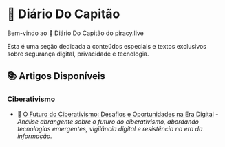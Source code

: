 # 🧭 Diário Do Capitão

Bem-vindo ao 🧭 Diário Do Capitão do piracy.live

Esta é uma seção dedicada a conteúdos especiais e textos exclusivos sobre segurança digital, privacidade e tecnologia.

## 📚 Artigos Disponíveis

### Ciberativismo

- 🔴 [O Futuro do Ciberativismo: Desafios e Oportunidades na Era Digital](./o-futuro-do-ciberativismo-desafios-e-oportunidades-na-era-digital) - *Análise abrangente sobre o futuro do ciberativismo, abordando tecnologias emergentes, vigilância digital e resistência na era da informação.*

